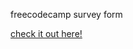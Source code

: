 
freecodecamp survey form

<a href="https://sameeray16.github.io/freecodecamp-survey-form/" target="_blank"> check it out here! </a>
